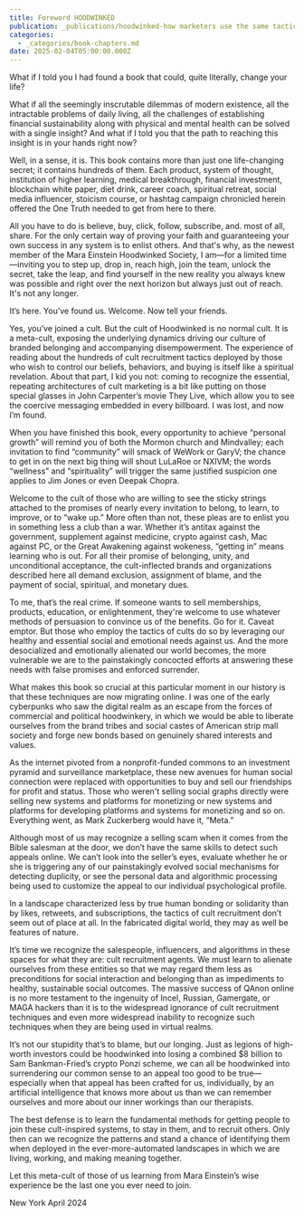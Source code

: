 ```yaml
---
title: Foreword HOODWINKED
publication: _publications/hoodwinked-how marketers use the same tactics as cults.md
categories:
  - _categories/book-chapters.md
date: 2025-02-04T05:00:00.000Z
---
```


What if I told you I had found a book that could, quite literally, change your life?

What if all the seemingly inscrutable dilemmas of modern existence, all the intractable problems of daily living, all the challenges of establishing financial sustainability along with physical and mental health can be solved with a single insight? And what if I told you that the path to reaching this insight is in your hands right now?

Well, in a sense, it is. This book contains more than just one life-changing secret; it contains hundreds of them. Each product, system of thought, institution of higher learning, medical breakthrough, financial investment, blockchain white paper, diet drink, career coach, spiritual retreat, social media influencer, stoicism course, or hashtag campaign chronicled herein offered the One Truth needed to get from here to there.

All you have to do is believe, buy, click, follow, subscribe, and. most of all, share. For the only certain way of proving your faith and guaranteeing your own success in any system is to enlist others. And that's why, as the newest member of the Mara Einstein Hoodwinked Society, I am—for a limited time—inviting you to step up, drop in, reach high, join the team, unlock the secret, take the leap, and find yourself in the new reality you always knew was possible and right over the next horizon but always just out of reach. It's not any longer.

It’s here. You’ve found us. Welcome. Now tell your friends.

Yes, you’ve joined a cult. But the cult of Hoodwinked is no normal cult. It is a meta-cult, exposing the underlying dynamics driving our culture of branded belonging and accompanying disempowerment. The experience of reading about the hundreds of cult recruitment tactics deployed by those who wish to control our beliefs, behaviors, and buying is itself like a spiritual revelation. About that part, I kid you not: coming to recognize the essential, repeating architectures of cult marketing is a bit like putting on those special glasses in John Carpenter’s movie They Live, which allow you to see the coercive messaging embedded in every billboard. I was lost, and now I’m found.

When you have finished this book, every opportunity to achieve “personal growth” will remind you of both the Mormon church and Mindvalley; each invitation to find “community” will smack of WeWork or GaryV; the chance to get in on the next big thing will shout LuLaRoe or NXIVM; the words “wellness” and “spirituality” will trigger the same justified suspicion one applies to Jim Jones or even Deepak Chopra.

Welcome to the cult of those who are willing to see the sticky strings attached to the promises of nearly every invitation to belong, to learn, to improve, or to “wake up.” More often than not, these pleas are to enlist you in something less a club than a war. Whether it’s antitax against the government, supplement against medicine, crypto against cash, Mac against PC, or the Great Awakening against wokeness, “getting in” means learning who is out. For all their promise of belonging, unity, and unconditional acceptance, the cult-inflected brands and organizations described here all demand exclusion, assignment of blame, and the payment of social, spiritual, and monetary dues.

To me, that’s the real crime. If someone wants to sell memberships, products, education, or enlightenment, they're welcome to use whatever methods of persuasion to convince us of the benefits. Go for it. Caveat emptor. But those who employ the tactics of cults do so by leveraging our healthy and essential social and emotional needs against us. And the more desocialized and emotionally alienated our world becomes, the more vulnerable we are to the painstakingly concocted efforts at answering these needs with false promises and enforced surrender.

What makes this book so crucial at this particular moment in our history is that these techniques are now migrating online. I was one of the early cyberpunks who saw the digital realm as an escape from the forces of commercial and political hoodwinkery, in which we would be able to liberate ourselves from the brand tribes and social castes of American strip mall society and forge new bonds based on genuinely shared interests and values.

As the internet pivoted from a nonprofit-funded commons to an investment pyramid and surveillance marketplace, these new avenues for human social connection were replaced with opportunities to buy and sell our friendships for profit and status. Those who weren't selling social graphs directly were selling new systems and platforms for monetizing or new systems and platforms for developing platforms and systems for monetizing and so on. Everything went, as Mark Zuckerberg would have it, “Meta.”

Although most of us may recognize a selling scam when it comes from the Bible salesman at the door, we don’t have the same skills to detect such appeals online. We can’t look into the seller’s eyes, evaluate whether he or she is triggering any of our painstakingly evolved social mechanisms for detecting duplicity, or see the personal data and algorithmic processing being used to customize the appeal to our individual psychological profile.

In a landscape characterized less by true human bonding or solidarity than by likes, retweets, and subscriptions, the tactics of cult recruitment don’t seem out of place at all. In the fabricated digital world, they may as well be features of nature.

It’s time we recognize the salespeople, influencers, and algorithms in these spaces for what they are: cult recruitment agents. We must learn to alienate ourselves from these entities so that we may regard them less as preconditions for social interaction and belonging than as impediments to healthy, sustainable social outcomes. The massive success of QAnon online is no more testament to the ingenuity of Incel, Russian, Gamergate, or MAGA hackers than it is to the widespread ignorance of cult recruitment techniques and even more widespread inability to recognize such techniques when they are being used in virtual realms.

It’s not our stupidity that’s to blame, but our longing. Just as legions of high-worth investors could be hoodwinked into losing a combined $8 billion to Sam Bankman-Fried’s crypto Ponzi scheme, we can all be hoodwinked into surrendering our common sense to an appeal too good to be true—especially when that appeal has been crafted for us, individually, by an artificial intelligence that knows more about us than we can remember ourselves and more about our inner workings than our therapists.

The best defense is to learn the fundamental methods for getting people to join these cult-inspired systems, to stay in them, and to recruit others. Only then can we recognize the patterns and stand a chance of identifying them when deployed in the ever-more-automated landscapes in which we are living, working, and making meaning together.

Let this meta-cult of those of us learning from Mara Einstein’s wise experience be the last one you ever need to join.

New York
April 2024
